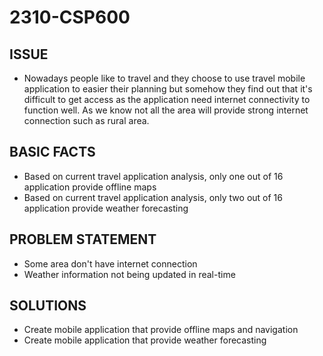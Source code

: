 # 2310-CSP600

## ISSUE
- Nowadays people like to travel and they choose to use travel mobile application to easier their planning but somehow they find out that it's difficult to get access as the application need internet connectivity to function well. As we know not all the area will provide strong internet connection such as rural area.
## BASIC FACTS
- Based on current travel application analysis, only one out of 16 application provide offline maps
- Based on current travel application analysis, only two out of 16 application provide weather forecasting 
## PROBLEM STATEMENT
- Some area don't have internet connection
- Weather information not being updated in real-time
## SOLUTIONS
- Create mobile application that provide offline maps and navigation
- Create mobile application that provide weather forecasting
